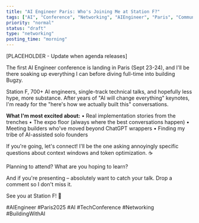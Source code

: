 ```yaml
---
title: "AI Engineer Paris: Who's Joining Me at Station F?"
tags: ["AI", "Conference", "Networking", "AIEngineer", "Paris", "Community"]
priority: "normal"
status: "draft"
type: "networking"
posting_time: "morning"
---
```


[PLACEHOLDER - Update when agenda releases]

The first AI Engineer conference is landing in Paris (Sept 23-24), and I'll be there soaking up everything I can before diving full-time into building Bugzy.

Station F, 700+ AI engineers, single-track technical talks, and hopefully less hype, more substance. After years of "AI will change everything" keynotes, I'm ready for the "here's how we actually built this" conversations.

**What I'm most excited about:**
• Real implementation stories from the trenches
• The expo floor (always where the best conversations happen)
• Meeting builders who've moved beyond ChatGPT wrappers
• Finding my tribe of AI-assisted solo founders

If you're going, let's connect! I'll be the one asking annoyingly specific questions about context windows and token optimization. ☕

Planning to attend? What are you hoping to learn?

And if you're presenting – absolutely want to catch your talk. Drop a comment so I don't miss it.

See you at Station F! 🚀

#AIEngineer #Paris2025 #AI #TechConference #Networking #BuildingWithAI